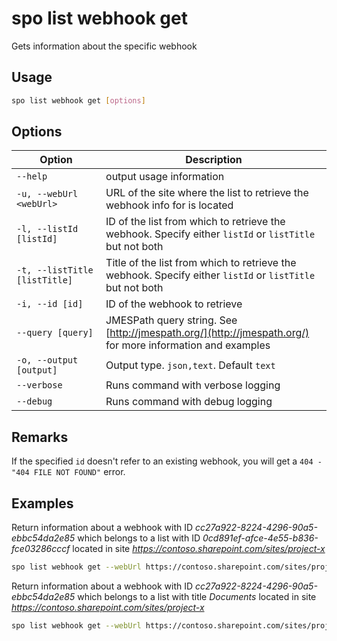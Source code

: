 # spo list webhook get

Gets information about the specific webhook

## Usage

```sh
spo list webhook get [options]
```

## Options

Option|Description
------|-----------
`--help`|output usage information
`-u, --webUrl <webUrl>`|URL of the site where the list to retrieve the webhook info for is located
`-l, --listId [listId]`|ID of the list from which to retrieve the webhook. Specify either `listId` or `listTitle` but not both
`-t, --listTitle [listTitle]`|Title of the list from which to retrieve the webhook. Specify either `listId` or `listTitle` but not both
`-i, --id [id]`|ID of the webhook to retrieve
`--query [query]`|JMESPath query string. See [http://jmespath.org/](http://jmespath.org/) for more information and examples
`-o, --output [output]`|Output type. `json,text`. Default `text`
`--verbose`|Runs command with verbose logging
`--debug`|Runs command with debug logging

## Remarks

If the specified `id` doesn't refer to an existing webhook, you will get a `404 - "404 FILE NOT FOUND"` error.

## Examples

Return information about a webhook with ID _cc27a922-8224-4296-90a5-ebbc54da2e85_ which belongs to a list with ID _0cd891ef-afce-4e55-b836-fce03286cccf_ located in site _https://contoso.sharepoint.com/sites/project-x_

```sh
spo list webhook get --webUrl https://contoso.sharepoint.com/sites/project-x --listId 0cd891ef-afce-4e55-b836-fce03286cccf --id cc27a922-8224-4296-90a5-ebbc54da2e85
```

Return information about a webhook with ID _cc27a922-8224-4296-90a5-ebbc54da2e85_ which belongs to a list with title _Documents_ located in site _https://contoso.sharepoint.com/sites/project-x_

```sh
spo list webhook get --webUrl https://contoso.sharepoint.com/sites/project-x --listTitle Documents --id cc27a922-8224-4296-90a5-ebbc54da2e85
```